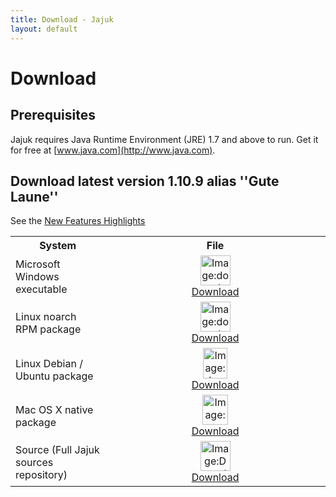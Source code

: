 ```yaml
---
title: Download - Jajuk
layout: default
---
```


# Download

## Prerequisites

Jajuk requires Java Runtime Environment (JRE) 1.7 and above to run. Get it for free at [www.java.com](http://www.java.com). 

## Download latest version 1.10.9 alias ''Gute Laune''
See the [New Features Highlights](/new_features.html)

<a name="installation_guides"></a>

<table border="0" cellpadding="20" cellspacing="5">
<tr>
	<th width="30%">System</th><th>File</th>
</tr>
<tr>
	<td>Microsoft Windows executable</td>
	<td style="text-align:center">
		 <a href="http://sourceforge.net/projects/jajuk/files/jajuk/1.10.9/jajuk-1.10.9-setup.exe" title="jajuk-1.10.9-setup.exe" >
		 <img alt="Image:download_win.png" src="/images/download_win.png" width="48" height="48" border="0" /><br/>Download</a>
	</td>
</tr>
<tr>
	<td>Linux noarch RPM package</td>
	<td style="text-align:center">
		<a href="http://sourceforge.net/projects/jajuk/files/jajuk/1.10.9/jajuk-1.10.9-1.noarch.rpm" title="jajuk-1.10.9-1.noarch.rpm" >
		<img alt="Image:download_rpm.png" src="/images/download_rpm.png" width="48" height="48" border="0" /><br/>Download</a>
	</td>
</tr>
<tr>
	<td>Linux Debian / Ubuntu package</td>
	<td style="text-align:center">
		<a href="http://sourceforge.net/projects/jajuk/files/jajuk/1.10.9/jajuk_1.10.9-3_all.deb" title="jajuk_1.10.9-3_all.deb" >
		<img alt="Image:download_deb.png" src="/images/download_deb.png" width="39" height="49" border="0" /><br/>Download</a>
	</td>
</tr>
<tr>
	<td>Mac OS X native package</td>
	<td style="text-align:center">
		<a href="http://sourceforge.net/projects/jajuk/files/jajuk/1.10.9/jajuk-macos-1.10.9.zip"  title="jajuk-macos-1.10.9.zip" >
		<img alt="Image:osx.png" src="/images/download_osx.png" width="41" height="48" border="0" /><br/>Download</a>
	</td>	
</tr>
<tr>
	<td>Source (Full Jajuk sources repository)</td>
	<td style="text-align:center">
	 	<a href="https://github.com/jajuk-team/jajuk/archive/release-1_10_9.tar.gz" title="jajuk-sources-1.10.9.zip" >
		<img alt="Image:Download_sources.png" src="/images/download_sources.png" width="48" height="48" border="0" /><br/>Download</a>
	</td>	
</tr>
</table>

